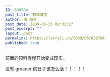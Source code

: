 ```yaml
---
ID: 639784
post_title: 静观其变
author: 南 靖男
post_date: 2009-06-25 00:32:27
post_excerpt: ""
layout: post
permalink: https://larryli.cn/2009/06/639784
published: true
---
```

<p>前面的预料慢慢开始变成现实。</p>  <p>没有 greader 的日子该怎么活！！！！！</p>